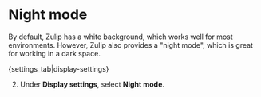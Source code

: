 # Night mode

By default, Zulip has a white background, which works well for most
environments.  However, Zulip also provides a "night mode", which is great
for working in a dark space.

{settings_tab|display-settings}

2. Under **Display settings**, select **Night mode**.
